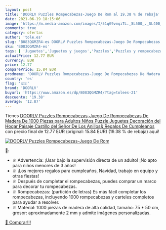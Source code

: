 ```yaml
---
layout: post
title: 'DOORLV Puzzles Rompecabezas-Juego De Rom al 19.38 % de rebaja'
date: 2021-06-19 18:15:06
image: 'https://m.media-amazon.com/images/I/51qG9vmqiTL._SL500_._SL400_.jpg'
comments: true
category: ofertas
author: 'tole.es'
slug: 'B083QGMZR4-es DOORLV Puzzles Rompecabezas-Juego De Rompecabezas De...'
sku: 'B083QGMZR4-es'
tags: [ 'Juguetes','Juguetes y juegos','Puzzles','Puzzles y rompecabezas','doorlv','juguetes','puzzle','puzzles','rompecabezas', ]
actualPrice: 12.77 EUR
currency: EUR
price: 12.77
comparePrice: 15.84 EUR
prodname: 'DOORLV Puzzles Rompecabezas-Juego De Rompecabezas De Madera De 1000 Piezas para Adultos Niños Puzzle Juguetes Decoración del Hogar Paisaje Castillo del Señor De Los Anillos& Regalos De Cumpleanos'
country: 'es'
flag: '🇪🇸'
brand: 'DOORLV'
buyurl: 'https://www.amazon.es/dp/B083QGMZR4/?tag=tolees-21'
descuento: '19.38'
average: '12.87'
---
```


Tienes [DOORLV Puzzles Rompecabezas-Juego De Rompecabezas De Madera De 1000 Piezas para Adultos Niños Puzzle Juguetes Decoración del Hogar Paisaje Castillo del Señor De Los Anillos& Regalos De Cumpleanos](https://www.amazon.es/dp/B083QGMZR4/?tag=tolees-21) con precio final de  12.77 EUR (original: 15.84 EUR) (19.38 %  de rebaja) aqui!

[![DOORLV Puzzles Rompecabezas-Juego De Rom](https://m.media-amazon.com/images/I/51qG9vmqiTL._SL500_._SL400_.jpg)](https://www.amazon.es/dp/B083QGMZR4/?tag=tolees-21)

🔎:

- ♕ Advertencia: ¡Usar bajo la supervisión directa de un adulto! ¡No apto para niños menores de 3 años!
- ♕ ¡Los mejores regalos para cumpleaños, Navidad, trabajo en equipo y otras fiestas!
- ♕ Después de completar el rompecabezas, puedes comprar un marco para decorar tu rompecabezas.
- ♕ Rompecabezas: (partición de letras) Es más fácil completar los rompecabezas, incluyendo 1000 rompecabezas y carteles completos para ayudar a resolver.
- ♕ Material: 1000 piezas de madera de alta calidad, tamaño: 75 * 50 cm, grosor: aproximadamente 2 mm y admite imágenes personalizadas.

[🛒 Comprar!!!](https://www.amazon.es/dp/B083QGMZR4/?tag=tolees-21)
